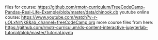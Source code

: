 files for course: https://github.com/rmotr-curriculum/FreeCodeCamp-Pandas-Real-Life-Example/blob/master/data/chinook.db
youtube online course: https://www.youtube.com/watch?v=r-uOLxNrNk8&ab_channel=freeCodeCamp.org
more course files from here: https://github.com/rmotr-curriculum/ds-content-interactive-jupyterlab-tutorial/blob/master/Tutorial.ipynb
